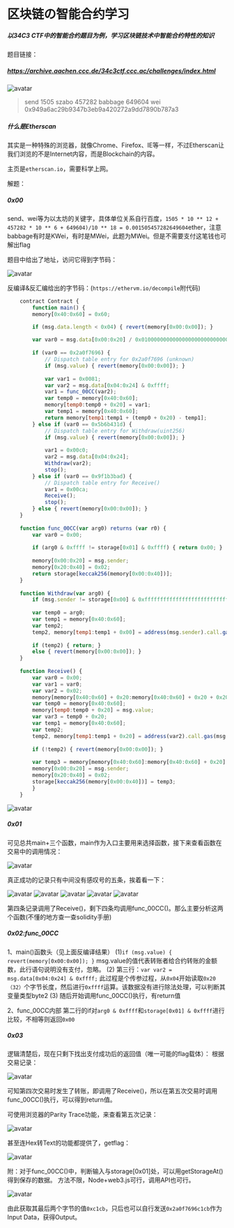 # 区块链の智能合约学习

##### 以34C3 CTF中的智能合约题目为例，学习区块链技术中智能合约特性的知识
<!-- more -->
题目链接：
##### https://archive.aachen.ccc.de/34c3ctf.ccc.ac/challenges/index.html

![avatar](https://k1ng0fic3.github.io/images/zhineng1.png)

>send 1505 szabo 457282 babbage 649604 wei 0x949a6ac29b9347b3eb9a420272a9dd7890b787a3

##### 什么是Etherscan
其实是一种特殊的浏览器，就像Chrome、Firefox、IE等一样，不过Etherscan让我们浏览的不是Internet内容，而是Blockchain的内容。

主页是```etherscan.io```，需要科学上网。

解题：
##### 0x00
send、wei等为以太坊的关键字，具体单位关系自行百度，```1505 * 10 ** 12 + 457282 * 10 ** 6 + 649604)/10 ** 18 = 0.001505457282649604```ether，注意babbage有时是KWei，有时是MWei，此题为MWei。但是不需要支付这笔钱也可解出flag

题目中给出了地址，访问它得到字节码：

![avatar](https://k1ng0fic3.github.io/images/zhineng2.png)

反编译&反汇编给出的字节码：(```https://ethervm.io/decompile```附代码)

```javascript
    contract Contract {
        function main() {
        memory[0x40:0x60] = 0x60;

        if (msg.data.length < 0x04) { revert(memory[0x00:0x00]); }
    
        var var0 = msg.data[0x00:0x20] / 0x0100000000000000000000000000000000000000000000000000000000 & 0xffffffff;
    
        if (var0 == 0x2a0f7696) {
            // Dispatch table entry for 0x2a0f7696 (unknown)
            if (msg.value) { revert(memory[0x00:0x00]); }
        
            var var1 = 0x0081;
            var var2 = msg.data[0x04:0x24] & 0xffff;
            var1 = func_00CC(var2);
            var temp0 = memory[0x40:0x60];
            memory[temp0:temp0 + 0x20] = var1;
            var temp1 = memory[0x40:0x60];
            return memory[temp1:temp1 + (temp0 + 0x20) - temp1];
        } else if (var0 == 0x5b6b431d) {
            // Dispatch table entry for Withdraw(uint256)
            if (msg.value) { revert(memory[0x00:0x00]); }
        
            var1 = 0x00c0;
            var2 = msg.data[0x04:0x24];
            Withdraw(var2);
            stop();
        } else if (var0 == 0x9f1b3bad) {
            // Dispatch table entry for Receive()
            var1 = 0x00ca;
            Receive();
            stop();
        } else { revert(memory[0x00:0x00]); }
    }
    
    function func_00CC(var arg0) returns (var r0) {
        var var0 = 0x00;
    
        if (arg0 & 0xffff != storage[0x01] & 0xffff) { return 0x00; }
    
        memory[0x00:0x20] = msg.sender;
        memory[0x20:0x40] = 0x02;
        return storage[keccak256(memory[0x00:0x40])];
    }
    
    function Withdraw(var arg0) {
        if (msg.sender != storage[0x00] & 0xffffffffffffffffffffffffffffffffffffffff) { revert(memory[0x00:0x00]); }
    
        var temp0 = arg0;
        var temp1 = memory[0x40:0x60];
        var temp2;
        temp2, memory[temp1:temp1 + 0x00] = address(msg.sender).call.gas(!temp0 * 0x08fc).value(temp0)(memory[temp1:temp1 + memory[0x40:0x60] - temp1]);
    
        if (temp2) { return; }
        else { revert(memory[0x00:0x00]); }
    }
    
    function Receive() {
        var var0 = 0x00;
        var var1 = var0;
        var var2 = 0x02;
        memory[memory[0x40:0x60] + 0x20:memory[0x40:0x60] + 0x20 + 0x20] = 0x00;
        var temp0 = memory[0x40:0x60];
        memory[temp0:temp0 + 0x20] = msg.value;
        var var3 = temp0 + 0x20;
        var temp1 = memory[0x40:0x60];
        var temp2;
        temp2, memory[temp1:temp1 + 0x20] = address(var2).call.gas(msg.gas - 0x646e)(memory[temp1:temp1 + var3 - temp1]);
    
        if (!temp2) { revert(memory[0x00:0x00]); }
    
        var temp3 = memory[memory[0x40:0x60]:memory[0x40:0x60] + 0x20] ~ storage[0x01];
        memory[0x00:0x20] = msg.sender;
        memory[0x20:0x40] = 0x02;
        storage[keccak256(memory[0x00:0x40])] = temp3;
        }
    }

```

![avatar](https://k1ng0fic3.github.io/images/zhineng3.png)

##### 0x01
可见总共main+三个函数，main作为入口主要用来选择函数，接下来查看函数在交易中的调用情况：

![avatar](https://k1ng0fic3.github.io/images/zhineng4.png)

真正成功的记录只有中间没有感叹号的五条，挨着看一下：

![avatar](https://k1ng0fic3.github.io/images/zhineng5.png)
![avatar](https://k1ng0fic3.github.io/images/zhineng6.png)
![avatar](https://k1ng0fic3.github.io/images/zhineng7.png)
![avatar](https://k1ng0fic3.github.io/images/zhineng8.png)
![avatar](https://k1ng0fic3.github.io/images/zhineng9.png)

第四条记录调用了Receive()，剩下四条均调用func_00CC()。那么主要分析这两个函数(不懂的地方查一查solidity手册)

##### 0x02:func_00CC

1、main()函数头（见上面反编译结果）
(1)```if (msg.value) { revert(memory[0x00:0x00]); }```
msg.value的值代表转账者给合约转账的金额数，此行语句说明没有支付，忽略。
(2)	第三行：```var var2 = msg.data[0x04:0x24] & 0xffff;```
此过程是个传参过程，从```0x04```开始读取```0x20（32）```个字节长度，然后进行```0xffff```运算。该数据没有进行除法处理，可以判断其变量类型byte2
(3)	随后开始调用func_00CC()执行，有return值

2、func_00CC内部
第二行的if对```arg0 & 0xffff```和```storage[0x01] & 0xffff```进行比较，不相等则返回```0x00```

##### 0x03
逻辑清楚后，现在只剩下找出支付成功后的返回值（唯一可能的flag载体）：
根据交易记录：

![avatar](https://k1ng0fic3.github.io/images/zhineng10.png)

可知第四次交易时发生了转账，即调用了Receive()，所以在第五次交易时调用func_00CC()执行，可以得到return值。

可使用浏览器的Parity Trace功能，来查看第五次记录：

![avatar](https://k1ng0fic3.github.io/images/zhineng12.png)

甚至连Hex转Text的功能都提供了，getflag：

![avatar](https://k1ng0fic3.github.io/images/zhineng13.png)

附：对于func_00CC()中，判断输入与storage[0x01]处，可以用getStorageAt()得到保存的数据。
方法不限，Node+web3.js可行，调用API也可行。

![avatar](https://k1ng0fic3.github.io/images/zhineng11.png)

由此获取其最后两个字节的值```0xc1cb```，只后也可以自行发送```0x2a0f7696c1cb```作为Input Data，获得Output。